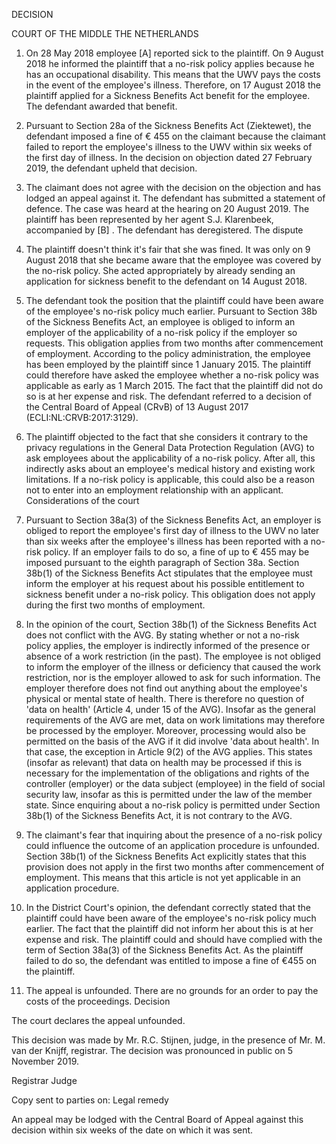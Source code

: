 DECISION

COURT OF THE MIDDLE THE NETHERLANDS
1. On 28 May 2018 employee \[A\] reported sick to the plaintiff. On 9 August 2018 he informed the plaintiff that a no-risk policy applies because he has an occupational disability. This means that the UWV pays the costs in the event of the employee's illness. Therefore, on 17 August 2018 the plaintiff applied for a Sickness Benefits Act benefit for the employee. The defendant awarded that benefit.

2. Pursuant to Section 28a of the Sickness Benefits Act (Ziektewet), the defendant imposed a fine of € 455 on the claimant because the claimant failed to report the employee's illness to the UWV within six weeks of the first day of illness. In the decision on objection dated 27 February 2019, the defendant upheld that decision.

3. The claimant does not agree with the decision on the objection and has lodged an appeal against it. The defendant has submitted a statement of defence. The case was heard at the hearing on 20 August 2019. The plaintiff has been represented by her agent S.J. Klarenbeek, accompanied by \[B\] . The defendant has deregistered.
The dispute

4. The plaintiff doesn't think it's fair that she was fined. It was only on 9 August 2018 that she became aware that the employee was covered by the no-risk policy. She acted appropriately by already sending an application for sickness benefit to the defendant on 14 August 2018.

5. The defendant took the position that the plaintiff could have been aware of the employee's no-risk policy much earlier. Pursuant to Section 38b of the Sickness Benefits Act, an employee is obliged to inform an employer of the applicability of a no-risk policy if the employer so requests. This obligation applies from two months after commencement of employment. According to the policy administration, the employee has been employed by the plaintiff since 1 January 2015. The plaintiff could therefore have asked the employee whether a no-risk policy was applicable as early as 1 March 2015. The fact that the plaintiff did not do so is at her expense and risk. The defendant referred to a decision of the Central Board of Appeal (CRvB) of 13 August 2017 (ECLI:NL:CRVB:2017:3129).

6. The plaintiff objected to the fact that she considers it contrary to the privacy regulations in the General Data Protection Regulation (AVG) to ask employees about the applicability of a no-risk policy. After all, this indirectly asks about an employee's medical history and existing work limitations. If a no-risk policy is applicable, this could also be a reason not to enter into an employment relationship with an applicant.
Considerations of the court

7. Pursuant to Section 38a(3) of the Sickness Benefits Act, an employer is obliged to report the employee's first day of illness to the UWV no later than six weeks after the employee's illness has been reported with a no-risk policy. If an employer fails to do so, a fine of up to € 455 may be imposed pursuant to the eighth paragraph of Section 38a. Section 38b(1) of the Sickness Benefits Act stipulates that the employee must inform the employer at his request about his possible entitlement to sickness benefit under a no-risk policy. This obligation does not apply during the first two months of employment.

8. In the opinion of the court, Section 38b(1) of the Sickness Benefits Act does not conflict with the AVG. By stating whether or not a no-risk policy applies, the employer is indirectly informed of the presence or absence of a work restriction (in the past). The employee is not obliged to inform the employer of the illness or deficiency that caused the work restriction, nor is the employer allowed to ask for such information. The employer therefore does not find out anything about the employee's physical or mental state of health. There is therefore no question of 'data on health' (Article 4, under 15 of the AVG). Insofar as the general requirements of the AVG are met, data on work limitations may therefore be processed by the employer. Moreover, processing would also be permitted on the basis of the AVG if it did involve 'data about health'. In that case, the exception in Article 9(2) of the AVG applies. This states (insofar as relevant) that data on health may be processed if this is necessary for the implementation of the obligations and rights of the controller (employer) or the data subject (employee) in the field of social security law, insofar as this is permitted under the law of the member state. Since enquiring about a no-risk policy is permitted under Section 38b(1) of the Sickness Benefits Act, it is not contrary to the AVG.

9. The claimant's fear that inquiring about the presence of a no-risk policy could influence the outcome of an application procedure is unfounded. Section 38b(1) of the Sickness Benefits Act explicitly states that this provision does not apply in the first two months after commencement of employment. This means that this article is not yet applicable in an application procedure.

10. In the District Court's opinion, the defendant correctly stated that the plaintiff could have been aware of the employee's no-risk policy much earlier. The fact that the plaintiff did not inform her about this is at her expense and risk. The plaintiff could and should have complied with the term of Section 38a(3) of the Sickness Benefits Act. As the plaintiff failed to do so, the defendant was entitled to impose a fine of €455 on the plaintiff.

11. The appeal is unfounded. There are no grounds for an order to pay the costs of the proceedings.
Decision

The court declares the appeal unfounded.

This decision was made by Mr. R.C. Stijnen, judge, in the presence of Mr. M. van der Knijff, registrar. The decision was pronounced in public on 5 November 2019.

Registrar Judge

Copy sent to parties on:
Legal remedy

An appeal may be lodged with the Central Board of Appeal against this decision within six weeks of the date on which it was sent.
